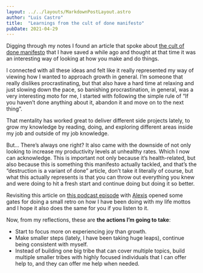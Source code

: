 ```yaml
---
layout: ../../layouts/MarkdownPostLayout.astro
author: "Luis Castro" 
title:  "Learnings from the cult of done manifesto"
pubDate: 2021-04-29
---
```


Digging through my notes I found an article that spoke
about [the cult of done manifesto](https://medium.com/@bre/the-cult-of-done-manifesto-724ca1c2ff13) that I have saved a
while ago and thought at that time it was an interesting way of looking at how you make and do things.

I connected with all these ideas and felt like it really represented my way of viewing how I wanted to approach growth
in general. I’m someone that really dislikes procrastinating, but that also have a hard time at relaxing and just
slowing down the pace, so banishing procrastination, in general, was a very interesting moto for me, I started with
following the simple rule of “If you haven’t done anything about it, abandon it and move on to the next thing”.

That mentality has worked great to deliver different side projects lately, to grow my knowledge by reading, doing, and
exploring different areas inside my job and outside of my job knowledge.

But… There’s always one right? It also came with the downside of not only looking to increase my productivity levels at
unhealthy rates. Which I now can acknowledge. This is important not only because it’s health-related, but also because
this is something this manifesto actually tackled, and that’s the “destruction is a variant of done” article, don’t take
it literally of course, but what this actually represents is that you can throw out everything you knew and were doing
to hit a fresh start and continue doing but doing it so better.

Revisiting this article
on [this podcast episode](https://anchor.fm/noessolocodigo/episodes/El-culto-de-hacer-las-cosas-evk1dj)
with [Alexis](https://twitter.com/duranmla) opened some gates for doing a small retro on how I have been doing with my
life mottos and I hope it also does the same for you if you listen to it.

Now, from my reflections, these are **the actions I’m going to take**:

* Start to focus more on experiencing joy than growth.
* Make smaller steps (lately, I have been taking huge leaps), continue being consistent with myself.
* Instead of building one big tribe that can cover multiple topics, build multiple smaller tribes with highly focused
  individuals that I can offer help to, and they can offer me help when needed.
